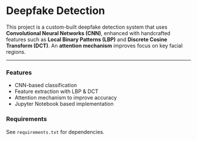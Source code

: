 # Deepfake Detection

This project is a custom-built deepfake detection system that uses **Convolutional Neural Networks (CNN)**, enhanced with handcrafted features such as **Local Binary Patterns (LBP)** and **Discrete Cosine Transform (DCT)**. An **attention mechanism** improves focus on key facial regions.

---

### Features
- CNN-based classification
- Feature extraction with LBP & DCT
- Attention mechanism to improve accuracy
- Jupyter Notebook based implementation

### Requirements
See `requirements.txt` for dependencies.
